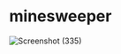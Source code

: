 # minesweeper

![Screenshot (335)](https://github.com/AnOrdinaryUsername/minesweeper/assets/57053268/c11d7b02-d3c6-44a0-bb55-44b5864a3cc4)
